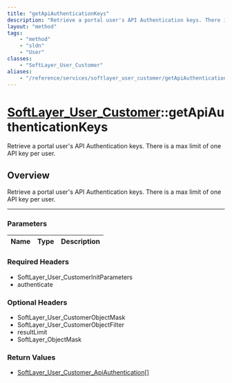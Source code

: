 ```yaml
---
title: "getApiAuthenticationKeys"
description: "Retrieve a portal user's API Authentication keys. There is a max limit of one API key per user."
layout: "method"
tags:
    - "method"
    - "sldn"
    - "User"
classes:
    - "SoftLayer_User_Customer"
aliases:
    - "/reference/services/softlayer_user_customer/getApiAuthenticationKeys"
---
```

# [SoftLayer_User_Customer](/reference/services/SoftLayer_User_Customer)::getApiAuthenticationKeys


Retrieve a portal user's API Authentication keys. There is a max limit of one API key per user.


## Overview 
Retrieve a portal user's API Authentication keys. There is a max limit of one API key per user.

-----

### Parameters 
|Name | Type | Description |
| --- | --- | --- |


### Required Headers
* SoftLayer_User_CustomerInitParameters
* authenticate


### Optional Headers
* SoftLayer_User_CustomerObjectMask
* SoftLayer_User_CustomerObjectFilter
* resultLimit
* SoftLayer_ObjectMask

### Return Values
* <a href='/reference/datatypes/SoftLayer_User_Customer_ApiAuthentication'>SoftLayer_User_Customer_ApiAuthentication[] </a>




